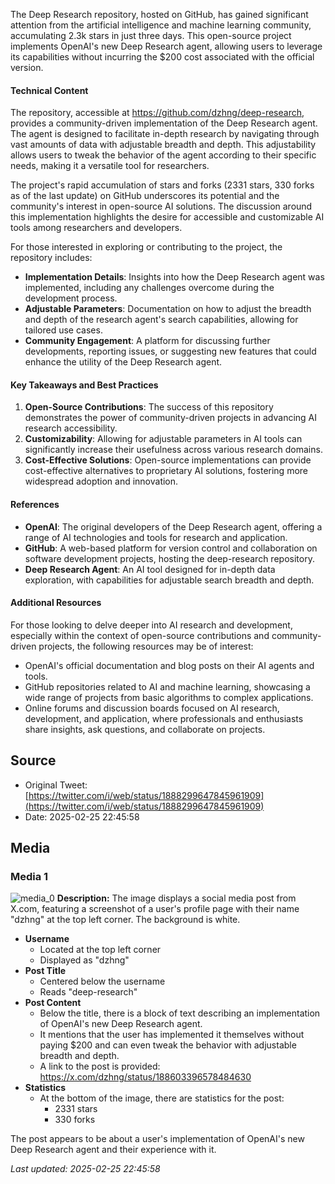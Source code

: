 The Deep Research repository, hosted on GitHub, has gained significant attention from the artificial intelligence and machine learning community, accumulating 2.3k stars in just three days. This open-source project implements OpenAI's new Deep Research agent, allowing users to leverage its capabilities without incurring the $200 cost associated with the official version.

#### Technical Content
The repository, accessible at https://github.com/dzhng/deep-research, provides a community-driven implementation of the Deep Research agent. The agent is designed to facilitate in-depth research by navigating through vast amounts of data with adjustable breadth and depth. This adjustability allows users to tweak the behavior of the agent according to their specific needs, making it a versatile tool for researchers.

The project's rapid accumulation of stars and forks (2331 stars, 330 forks as of the last update) on GitHub underscores its potential and the community's interest in open-source AI solutions. The discussion around this implementation highlights the desire for accessible and customizable AI tools among researchers and developers.

For those interested in exploring or contributing to the project, the repository includes:

- **Implementation Details**: Insights into how the Deep Research agent was implemented, including any challenges overcome during the development process.
- **Adjustable Parameters**: Documentation on how to adjust the breadth and depth of the research agent's search capabilities, allowing for tailored use cases.
- **Community Engagement**: A platform for discussing further developments, reporting issues, or suggesting new features that could enhance the utility of the Deep Research agent.

#### Key Takeaways and Best Practices
1. **Open-Source Contributions**: The success of this repository demonstrates the power of community-driven projects in advancing AI research accessibility.
2. **Customizability**: Allowing for adjustable parameters in AI tools can significantly increase their usefulness across various research domains.
3. **Cost-Effective Solutions**: Open-source implementations can provide cost-effective alternatives to proprietary AI solutions, fostering more widespread adoption and innovation.

#### References
- **OpenAI**: The original developers of the Deep Research agent, offering a range of AI technologies and tools for research and application.
- **GitHub**: A web-based platform for version control and collaboration on software development projects, hosting the deep-research repository.
- **Deep Research Agent**: An AI tool designed for in-depth data exploration, with capabilities for adjustable search breadth and depth.

#### Additional Resources
For those looking to delve deeper into AI research and development, especially within the context of open-source contributions and community-driven projects, the following resources may be of interest:
- OpenAI's official documentation and blog posts on their AI agents and tools.
- GitHub repositories related to AI and machine learning, showcasing a wide range of projects from basic algorithms to complex applications.
- Online forums and discussion boards focused on AI research, development, and application, where professionals and enthusiasts share insights, ask questions, and collaborate on projects.
## Source

- Original Tweet: [https://twitter.com/i/web/status/1888299647845961909](https://twitter.com/i/web/status/1888299647845961909)
- Date: 2025-02-25 22:45:58


## Media

### Media 1
![media_0](./media_0.jpg)
**Description:** The image displays a social media post from X.com, featuring a screenshot of a user's profile page with their name "dzhng" at the top left corner. The background is white.

*   **Username**
    *   Located at the top left corner
    *   Displayed as "dzhng"
*   **Post Title**
    *   Centered below the username
    *   Reads "deep-research"
*   **Post Content**
    *   Below the title, there is a block of text describing an implementation of OpenAI's new Deep Research agent.
    *   It mentions that the user has implemented it themselves without paying $200 and can even tweak the behavior with adjustable breadth and depth.
    *   A link to the post is provided: https://x.com/dzhng/status/188603396578484630
*   **Statistics**
    *   At the bottom of the image, there are statistics for the post:
        *   2331 stars
        *   330 forks

The post appears to be about a user's implementation of OpenAI's new Deep Research agent and their experience with it.

*Last updated: 2025-02-25 22:45:58*